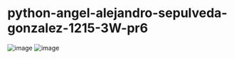 # python-angel-alejandro-sepulveda-gonzalez-1215-3W-pr6
![image](https://github.com/user-attachments/assets/06716291-3594-4758-9c16-7d510ce87045)
![image](https://github.com/user-attachments/assets/ad1c8fc6-8810-4d12-91a9-669d40eb6b8e)
